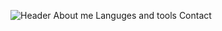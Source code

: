 ![Header](https://tenor.com/ru/view/kitten-cat-typing-typing-cat-thank-goodness-gif-16601149)
 About me
 Languges and tools
 Contact